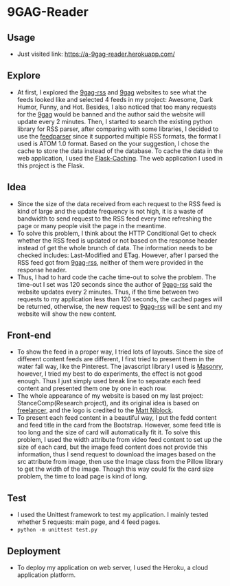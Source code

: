 # 9GAG-Reader

## Usage
- Just visited link: https://a-9gag-reader.herokuapp.com/

## Explore
- At first, I explored the [9gag-rss](https://9gag-rss.com) and [9gag](https://9gag.com) websites to see what the feeds looked like and selected 4 feeds in my project: Awesome, Dark Humor, Funny, and Hot. Besides, I also noticed that too many requests for the [9gag](https://9gag.com) would be banned and the author said the website will update every 2 minutes. Then, I started to search the existing python library for RSS parser, after comparing with some libraries, I decided to use the [feedparser](https://github.com/kurtmckee/feedparser) since it supported multiple RSS formats, the format I used is ATOM 1.0 format. Based on the your suggestion, I chose the cache to store the data instead of the database. To cache the data in the web application, I used the [Flask-Caching](https://github.com/sh4nks/flask-caching). The web application I used in this project is the Flask.

## Idea
- Since the size of the data received from each request to the RSS feed is kind of large and the update frequency is not high, it is a waste of bandwidth to send request to the RSS feed every time refreshing the page or many people visit the page in the meantime.
- To solve this problem, I think about the HTTP Conditional Get to check whether the RSS feed is updated or not based on the response header instead of get the whole brunch of data. The information needs to be checked includes: Last-Modified and ETag. However, after I parsed the RSS feed got from [9gag-rss](https://9gag-rss.com), neither of them were provided in the response header.
- Thus, I had to hard code the cache time-out to solve the problem. The time-out I set was 120 seconds since the author of [9gag-rss](https://9gag-rss.com) said the website updates every 2 minutes. Thus, if the time between two requests to my application less than 120 seconds, the cached pages will be returned, otherwise, the new request to [9gag-rss](https://9gag-rss.com) will be sent and my website will show the new content.

## Front-end
- To show the feed in a proper way, I tried lots of layouts. Since the size of different content feeds are different, I first tried to present them in the water fall way, like the Pinterest. The javascript library I used is [Masonry](https://masonry.desandro.com), however, I tried my best to do experiments, the effect is not good enough. Thus I just simply used break line to separate each feed content and presented them one by one in each row.
- The whole appearance of my website is based on my last project: StanceComp(Research project), and its original idea is based on [freelancer](https://startbootstrap.com/themes/freelancer/), and the logo is credited to the [Matt Niblock](https://dribbble.com/mattniblock).
- To present each feed content in a beautiful way, I put the fedd content and feed title in the card from the Bootstrap. However, some feed title is too long and the size of card will automatically fit it. To solve this problem, I used the width attribute from video feed content to set up the size of each card, but the image feed content does not provide this information, thus I send request to download the images based on the src attribute from image, then use the Image class from the Pillow library to get the width of the image. Though this way could fix the card size problem, the time to load page is kind of long.

## Test
- I used the Unittest framework to test my application. I mainly tested whether 5 requests: main page, and 4 feed pages.
- `python -m unittest test.py`

## Deployment
- To deploy my application on web server, I used the Heroku, a cloud application platform.